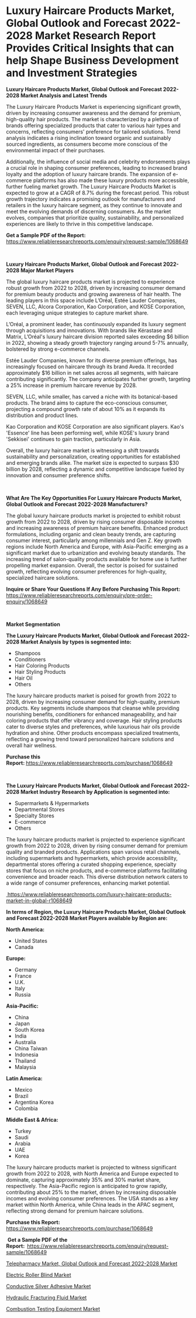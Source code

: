 <p><h1>Luxury Haircare Products Market, Global Outlook and Forecast 2022-2028 Market Research Report Provides Critical Insights that can help Shape Business Development and Investment Strategies</h1></p><p><strong>Luxury Haircare Products Market, Global Outlook and Forecast 2022-2028 Market Analysis and Latest Trends</strong></p>
<p><p>The Luxury Haircare Products Market is experiencing significant growth, driven by increasing consumer awareness and the demand for premium, high-quality hair products. The market is characterized by a plethora of brands offering specialized products that cater to various hair types and concerns, reflecting consumers' preference for tailored solutions. Trend analysis indicates a rising inclination toward organic and sustainably sourced ingredients, as consumers become more conscious of the environmental impact of their purchases.</p><p>Additionally, the influence of social media and celebrity endorsements plays a crucial role in shaping consumer preferences, leading to increased brand loyalty and the adoption of luxury haircare brands. The expansion of e-commerce platforms has also made these luxury products more accessible, further fueling market growth. The Luxury Haircare Products Market is expected to grow at a CAGR of 8.7% during the forecast period. This robust growth trajectory indicates a promising outlook for manufacturers and retailers in the luxury haircare segment, as they continue to innovate and meet the evolving demands of discerning consumers. As the market evolves, companies that prioritize quality, sustainability, and personalized experiences are likely to thrive in this competitive landscape.</p></p>
<p><strong>Get a Sample PDF of the Report:&nbsp;</strong> <a href="https://www.reliableresearchreports.com/enquiry/request-sample/1068649">https://www.reliableresearchreports.com/enquiry/request-sample/1068649</a></p>
<p>&nbsp;</p>
<p><strong>Luxury Haircare Products Market, Global Outlook and Forecast 2022-2028 Major Market Players</strong></p>
<p><p>The global luxury haircare products market is projected to experience robust growth from 2022 to 2028, driven by increasing consumer demand for premium beauty products and growing awareness of hair health. The leading players in this space include L’Oréal, Estée Lauder Companies, SEVEN, LLC, Alcora Corporation, Kao Corporation, and KOSE Corporation, each leveraging unique strategies to capture market share.</p><p>L’Oréal, a prominent leader, has continuously expanded its luxury segment through acquisitions and innovations. With brands like Kérastase and Matrix, L’Oréal's luxury haircare division reported sales exceeding $6 billion in 2022, showing a steady growth trajectory ranging around 5-7% annually, bolstered by strong e-commerce channels.</p><p>Estée Lauder Companies, known for its diverse premium offerings, has increasingly focused on haircare through its brand Aveda. It recorded approximately $16 billion in net sales across all segments, with haircare contributing significantly. The company anticipates further growth, targeting a 25% increase in premium haircare revenue by 2028.</p><p>SEVEN, LLC, while smaller, has carved a niche with its botanical-based products. The brand aims to capture the eco-conscious consumer, projecting a compound growth rate of about 10% as it expands its distribution and product lines.</p><p>Kao Corporation and KOSE Corporation are also significant players. Kao's 'Essence' line has been performing well, while KOSE's luxury brand 'Sekkisei' continues to gain traction, particularly in Asia.</p><p>Overall, the luxury haircare market is witnessing a shift towards sustainability and personalization, creating opportunities for established and emerging brands alike. The market size is expected to surpass $30 billion by 2028, reflecting a dynamic and competitive landscape fueled by innovation and consumer preference shifts.</p></p>
<p>&nbsp;</p>
<p><strong>What Are The Key Opportunities For Luxury Haircare Products Market, Global Outlook and Forecast 2022-2028 Manufacturers?</strong></p>
<p><p>The global luxury haircare products market is projected to exhibit robust growth from 2022 to 2028, driven by rising consumer disposable incomes and increasing awareness of premium haircare benefits. Enhanced product formulations, including organic and clean beauty trends, are capturing consumer interest, particularly among millennials and Gen Z. Key growth regions include North America and Europe, with Asia-Pacific emerging as a significant market due to urbanization and evolving beauty standards. The increasing trend of salon-quality products available for home use is further propelling market expansion. Overall, the sector is poised for sustained growth, reflecting evolving consumer preferences for high-quality, specialized haircare solutions.</p></p>
<p><strong>Inquire or Share Your Questions If Any Before Purchasing This Report:</strong> <a href="https://www.reliableresearchreports.com/enquiry/pre-order-enquiry/1068649">https://www.reliableresearchreports.com/enquiry/pre-order-enquiry/1068649</a></p>
<p>&nbsp;</p>
<p><strong>Market Segmentation</strong></p>
<p><strong>The Luxury Haircare Products Market, Global Outlook and Forecast 2022-2028 Market Analysis by types is segmented into:</strong></p>
<p><ul><li>Shampoos</li><li>Conditioners</li><li>Hair Coloring Products</li><li>Hair Styling Products</li><li>Hair Oil</li><li>Others</li></ul></p>
<p><p>The luxury haircare products market is poised for growth from 2022 to 2028, driven by increasing consumer demand for high-quality, premium products. Key segments include shampoos that cleanse while providing nourishing benefits, conditioners for enhanced manageability, and hair coloring products that offer vibrancy and coverage. Hair styling products cater to diverse styles and preferences, while luxurious hair oils provide hydration and shine. Other products encompass specialized treatments, reflecting a growing trend toward personalized haircare solutions and overall hair wellness.</p></p>
<p><strong>Purchase this Report:&nbsp;</strong><a href="https://www.reliableresearchreports.com/purchase/1068649">https://www.reliableresearchreports.com/purchase/1068649</a></p>
<p>&nbsp;</p>
<p><strong>The Luxury Haircare Products Market, Global Outlook and Forecast 2022-2028 Market Industry Research by Application is segmented into:</strong></p>
<p><ul><li>Supermarkets & Hypermarkets</li><li>Departmental Stores</li><li>Specialty Stores</li><li>E-commerce</li><li>Others</li></ul></p>
<p><p>The luxury haircare products market is projected to experience significant growth from 2022 to 2028, driven by rising consumer demand for premium quality and branded products. Applications span various retail channels, including supermarkets and hypermarkets, which provide accessibility, departmental stores offering a curated shopping experience, specialty stores that focus on niche products, and e-commerce platforms facilitating convenience and broader reach. This diverse distribution network caters to a wide range of consumer preferences, enhancing market potential.</p></p>
<p><a href="https://www.reliableresearchreports.com/luxury-haircare-products-market-in-global-r1068649">&nbsp;https://www.reliableresearchreports.com/luxury-haircare-products-market-in-global-r1068649</a></p>
<p><strong>In terms of Region, the Luxury Haircare Products Market, Global Outlook and Forecast 2022-2028 Market Players available by Region are:</strong></p>
<p>
    <p> <strong> North America: </strong>
        <ul>
            <li>United States</li>
            <li>Canada</li>
        </ul>
        </p> 
    <p> <strong> Europe: </strong>
        <ul>
            <li>Germany</li>
            <li>France</li>
            <li>U.K.</li>
            <li>Italy</li>
            <li>Russia</li>
        </ul>
        </p> 
    <p> <strong> Asia-Pacific: </strong>
        <ul>
            <li>China</li>
            <li>Japan</li>
            <li>South Korea</li>
            <li>India</li>
            <li>Australia</li>
            <li>China Taiwan</li>
            <li>Indonesia</li>
            <li>Thailand</li>
            <li>Malaysia</li>
        </ul>
        </p> 
    <p> <strong> Latin America: </strong>
        <ul>
            <li>Mexico</li>
            <li>Brazil</li>
            <li>Argentina Korea</li>
            <li>Colombia</li>
        </ul>
        </p> 
    <p> <strong> Middle East & Africa: </strong>
        <ul>
            <li>Turkey</li>
            <li>Saudi</li>
            <li>Arabia</li>
            <li>UAE</li>
            <li>Korea</li>
        </ul>
    </p>
    </p>
<p><p>The luxury haircare products market is projected to witness significant growth from 2022 to 2028, with North America and Europe expected to dominate, capturing approximately 35% and 30% market share, respectively. The Asia-Pacific region is anticipated to grow rapidly, contributing about 25% to the market, driven by increasing disposable incomes and evolving consumer preferences. The USA stands as a key market within North America, while China leads in the APAC segment, reflecting strong demand for premium haircare solutions.</p></p>
<p><strong>Purchase this Report: </strong><a href="https://www.reliableresearchreports.com/purchase/1068649">https://www.reliableresearchreports.com/purchase/1068649</a></p>
<p>&nbsp;<strong>Get a Sample PDF of the Report:&nbsp;&nbsp;</strong><a href="https://www.reliableresearchreports.com/enquiry/request-sample/1068649">https://www.reliableresearchreports.com/enquiry/request-sample/1068649</a></p>
<p><strong></strong></p>
<p><p><a href="https://github.com/angelajermaine/Market-Research-Report-List-5/blob/main/telepharmacy-market-global-outlook-and-forecast-2022-2028-market.md">Telepharmacy Market, Global Outlook and Forecast 2022-2028 Market</a></p><p><a href="https://www.linkedin.com/pulse/electric-roller-blind-market-trends-analysis-opportunities-zksye?trackingId=UKVoP%2Fc7RC2w4GEPKEO2iA%3D%3D">Electric Roller Blind Market</a></p><p><a href="https://issuu.com/reportprime-2/docs/conductive-silver-adhesive-market-s_27ba9319be8590">Conductive Silver Adhesive Market</a></p><p><a href="https://issuu.com/reportprime-2/docs/hydraulic-fracturing-fluid-market-s_242ebe8a9e077c">Hydraulic Fracturing Fluid Market</a></p><p><a href="https://medium.com/@sallyselcenk46/the-global-combustion-testing-equipment-market-is-a-dynamic-and-growing-industry-f297c342abb6">Combustion Testing Equipment Market</a></p></p>